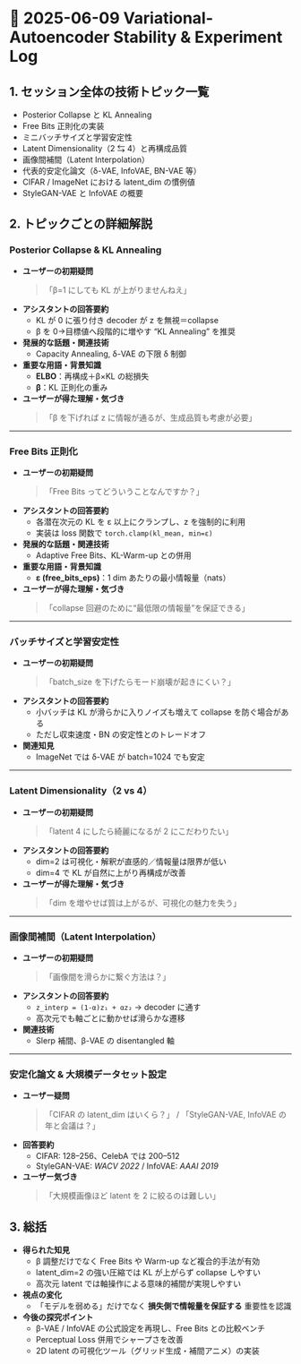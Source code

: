 # 🔧 2025-06-09 Variational-Autoencoder Stability & Experiment Log

## 1. **セッション全体の技術トピック一覧**
- Posterior Collapse と KL Annealing
- Free Bits 正則化の実装
- ミニバッチサイズと学習安定性
- Latent Dimensionality（2 ⇆ 4）と再構成品質
- 画像間補間（Latent Interpolation）
- 代表的安定化論文（δ-VAE, InfoVAE, BN-VAE 等）
- CIFAR / ImageNet における latent_dim の慣例値
- StyleGAN-VAE と InfoVAE の概要

## 2. **トピックごとの詳細解説**

### Posterior Collapse & KL Annealing
- **ユーザーの初期疑問**  
  > 「β=1 にしても KL が上がりませんねえ」  
- **アシスタントの回答要約**  
  - KL が 0 に張り付き decoder が z を無視＝collapse  
  - β を 0→目標値へ段階的に増やす “KL Annealing” を推奨  
- **発展的な話題・関連技術**  
  - Capacity Annealing, δ-VAE の下限 δ 制御  
- **重要な用語・背景知識**  
  - **ELBO**：再構成＋β×KL の総損失  
  - **β**：KL 正則化の重み  
- **ユーザーが得た理解・気づき**  
  > 「β を下げれば z に情報が通るが、生成品質も考慮が必要」  

---

### Free Bits 正則化
- **ユーザーの初期疑問**  
  > 「Free Bits ってどういうことなんですか？」  
- **アシスタントの回答要約**  
  - 各潜在次元の KL を ε 以上にクランプし、z を強制的に利用  
  - 実装は loss 関数で `torch.clamp(kl_mean, min=ε)`  
- **発展的な話題・関連技術**  
  - Adaptive Free Bits、KL-Warm-up との併用  
- **重要な用語・背景知識**  
  - **ε (free_bits_eps)**：1 dim あたりの最小情報量（nats）  
- **ユーザーが得た理解・気づき**  
  > 「collapse 回避のために“最低限の情報量”を保証できる」  

---

### バッチサイズと学習安定性
- **ユーザーの初期疑問**  
  > 「batch_size を下げたらモード崩壊が起きにくい？」  
- **アシスタントの回答要約**  
  - 小バッチは KL が滑らかに入りノイズも増えて collapse を防ぐ場合がある  
  - ただし収束速度・BN の安定性とのトレードオフ  
- **関連知見**  
  - ImageNet では δ-VAE が batch=1024 でも安定  

---

### Latent Dimensionality（2 vs 4）
- **ユーザーの初期疑問**  
  > 「latent 4 にしたら綺麗になるが 2 にこだわりたい」  
- **アシスタントの回答要約**  
  - dim=2 は可視化・解釈が直感的／情報量は限界が低い  
  - dim=4 で KL が自然に上がり再構成が改善  
- **ユーザーが得た理解・気づき**  
  > 「dim を増やせば質は上がるが、可視化の魅力を失う」  

---

### 画像間補間（Latent Interpolation）
- **ユーザーの初期疑問**  
  > 「画像間を滑らかに繋ぐ方法は？」  
- **アシスタントの回答要約**  
  - `z_interp = (1-α)z₁ + αz₂` → decoder に通す  
  - 高次元でも軸ごとに動かせば滑らかな遷移  
- **関連技術**  
  - Slerp 補間、β-VAE の disentangled 軸  

---

### 安定化論文 & 大規模データセット設定
- **ユーザー疑問**  
  > 「CIFAR の latent_dim はいくら？」 / 「StyleGAN-VAE, InfoVAE の年と会議は？」  
- **回答要約**  
  - CIFAR: 128–256、CelebA では 200–512  
  - StyleGAN-VAE: *WACV 2022* / InfoVAE: *AAAI 2019*  
- **ユーザー気づき**  
  > 「大規模画像ほど latent を 2 に絞るのは難しい」  

## 3. **総括**
- **得られた知見**  
  - β 調整だけでなく Free Bits や Warm-up など複合的手法が有効  
  - latent_dim=2 の強い圧縮では KL が上がらず collapse しやすい  
  - 高次元 latent では軸操作による意味的補間が実現しやすい  
- **視点の変化**  
  - 「モデルを弱める」だけでなく **損失側で情報量を保証する** 重要性を認識  
- **今後の探究ポイント**  
  - β-VAE / InfoVAE の公式設定を再現し、Free Bits との比較ベンチ  
  - Perceptual Loss 併用でシャープさを改善  
  - 2D latent の可視化ツール（グリッド生成・補間アニメ）の実装  

